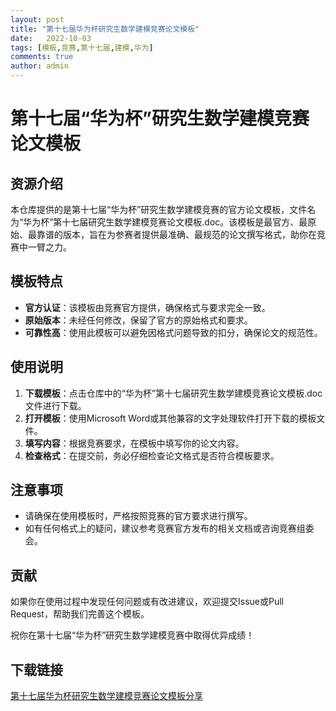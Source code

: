 ```yaml
---
layout: post
title: "第十七届华为杯研究生数学建模竞赛论文模板"
date:   2022-10-03
tags: [模板,竞赛,第十七届,建模,华为]
comments: true
author: admin
---
```

# 第十七届“华为杯”研究生数学建模竞赛论文模板

## 资源介绍

本仓库提供的是第十七届“华为杯”研究生数学建模竞赛的官方论文模板，文件名为“华为杯”第十七届研究生数学建模竞赛论文模板.doc。该模板是最官方、最原始、最靠谱的版本，旨在为参赛者提供最准确、最规范的论文撰写格式，助你在竞赛中一臂之力。

## 模板特点

- **官方认证**：该模板由竞赛官方提供，确保格式与要求完全一致。
- **原始版本**：未经任何修改，保留了官方的原始格式和要求。
- **可靠性高**：使用此模板可以避免因格式问题导致的扣分，确保论文的规范性。

## 使用说明

1. **下载模板**：点击仓库中的“华为杯”第十七届研究生数学建模竞赛论文模板.doc文件进行下载。
2. **打开模板**：使用Microsoft Word或其他兼容的文字处理软件打开下载的模板文件。
3. **填写内容**：根据竞赛要求，在模板中填写你的论文内容。
4. **检查格式**：在提交前，务必仔细检查论文格式是否符合模板要求。

## 注意事项

- 请确保在使用模板时，严格按照竞赛的官方要求进行撰写。
- 如有任何格式上的疑问，建议参考竞赛官方发布的相关文档或咨询竞赛组委会。

## 贡献

如果你在使用过程中发现任何问题或有改进建议，欢迎提交Issue或Pull Request，帮助我们完善这个模板。

祝你在第十七届“华为杯”研究生数学建模竞赛中取得优异成绩！

## 下载链接

[第十七届华为杯研究生数学建模竞赛论文模板分享](https://pan.quark.cn/s/bd00b39dbea6)